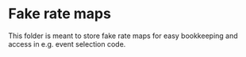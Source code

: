 # Fake rate maps

This folder is meant to store fake rate maps for easy bookkeeping and access in e.g. event selection code.

